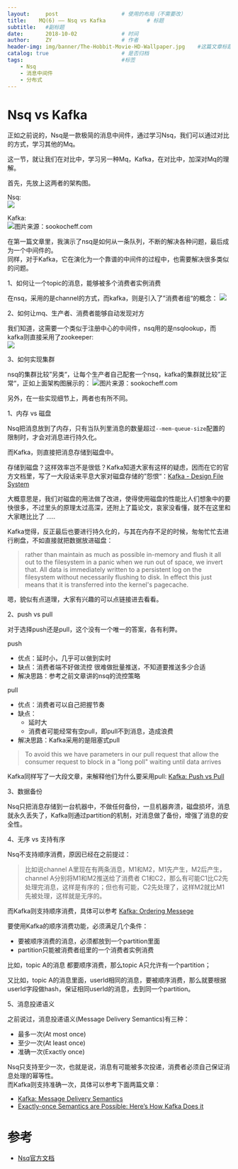```yaml
---
layout:     post                    # 使用的布局（不需要改）
title:    MQ(6) —— Nsq vs Kafka             # 标题 
subtitle:   #副标题
date:       2018-10-02              # 时间
author:     ZY                      # 作者
header-img: img/banner/The-Hobbit-Movie-HD-Wallpaper.jpg    #这篇文章标题背景图片
catalog: true                       # 是否归档
tags:                               #标签
    - Nsq
    - 消息中间件
    - 分布式
---
```


# Nsq vs Kafka

正如之前说的，Nsq是一款极简的消息中间件，通过学习Nsq，我们可以通过对比的方式，学习其他的Mq。  

这一节，就让我们在对比中，学习另一种Mq，Kafka，在对比中，加深对Mq的理解。  

首先，先放上这两者的架构图。  

Nsq:  
![](/img/post/2018-10-02-Nsq-1/nsq-topic-channel-consumer.gif)  

Kafka:  
![图片来源：sookocheff.com](/img/post/2018-05-28-Kafka-Tutorial/brokers.png) 

在第一篇文章里，我演示了nsq是如何从一条队列，不断的解决各种问题，最后成为一个中间件的。  
同样，对于Kafka，它在演化为一个靠谱的中间件的过程中，也需要解决很多类似的问题。  

1、如何让一个topic的消息，能够被多个消费者实例消费  

在nsq，采用的是channel的方式，而kafka，则是引入了”消费者组“的概念：
![](/img/post/2018-10-02-Nsq-1/kafka-consumer-group.jpg)  

2、如何让mq、生产者、消费者能够自动发现对方  

我们知道，这需要一个类似于注册中心的中间件，nsq用的是nsqlookup，而kafka则直接采用了zookeeper:  
![](/img/post/2018-10-02-Nsq-1/kafka-architecture-kafka-zookeeper-coordination.png)  

3、如何实现集群  

nsq的集群比较”另类“，让每个生产者自己配套一个nsq，kafka的集群就比较”正常“，正如上面架构图展示的：
![图片来源：sookocheff.com](/img/post/2018-05-28-Kafka-Tutorial/brokers.png) 

另外，在一些实现细节上，两者也有所不同。  

1、内存 vs 磁盘  

Nsq把消息放到了内存，只有当队列里消息的数量超过`--mem-queue-size`配置的限制时，才会对消息进行持久化。  

而Kafka，则直接把消息存储到磁盘中。  

存储到磁盘？这样效率岂不是很低？Kafka知道大家有这样的疑虑，因而在它的官方文档里，写了一大段话来平息大家对磁盘存储的”怨恨“：[Kafka - Design File System](https://kafka.apache.org/documentation/#design_filesystem )  

大概意思是，我们对磁盘的用法做了改进，使得使用磁盘的性能比人们想象中的要快很多，不过里头的原理太过高深，还附上了篇论文，哀家没看懂，就不在这里和大家瞎比比了 .....  

Kafka觉得，反正最后也要进行持久化的，与其在内存不足的时候，匆匆忙忙去进行刷盘，不如直接就把数据放进磁盘：  

> rather than maintain as much as possible in-memory and flush it all out to the filesystem in a panic when we run out of space, we invert that. All data is immediately written to a persistent log on the filesystem without necessarily flushing to disk. In effect this just means that it is transferred into the kernel's pagecache.  

嗯，貌似有点道理，大家有兴趣的可以点链接进去看看。  

2、push vs pull  

对于选择push还是pull，这个没有一个唯一的答案，各有利弊。  

push  

- 优点：延时小，几乎可以做到实时
- 缺点：消费者端不好做流控  很难做批量推送，不知道要推送多少合适
- 解决思路：参考之前文章讲的nsq的流控策略

pull  

- 优点：消费者可以自己把握节奏
- 缺点：
	- 延时大 	
	- 消费者可能经常有空pull，即pull不到消息，造成浪费
- 解决思路：Kafka采用的是阻塞式pull

> To avoid this we have parameters in our pull request that allow the consumer request to block in a "long poll" waiting until data arrives

Kafka同样写了一大段文章，来解释他们为什么要采用pull: [Kafka: Push vs Pull](https://kafka.apache.org/documentation/#design_pull)

3、数据备份  

Nsq只把消息存储到一台机器中，不做任何备份，一旦机器奔溃，磁盘损坏，消息就永久丢失了，Kafka则通过partition的机制，对消息做了备份，增强了消息的安全性。  

4、无序 vs 支持有序  

Nsq不支持顺序消费，原因已经在之前提过：  

> 比如说channel A里现在有两条消息，M1和M2，M1先产生，M2后产生，channel A分别将M1和M2推送给了消费者 C1和C2，那么有可能C1比C2先处理完消息，这样是有序的；但也有可能，C2先处理了，这样M2就比M1先被处理，这样就是无序的。 

而Kafka则支持顺序消费，具体可以参考 [Kafka: Ordering Messege](https://medium.com/@felipedutratine/kafka-ordering-guarantees-99320db8f87f) 

要使用Kafka的顺序消费功能，必须满足几个条件：

- 要被顺序消费的消息，必须都放到一个partition里面
- partition只能被消费者组里的一个消费者实例消费

比如，topic A的消息 都要顺序消费，那么topic A只允许有一个partition；  

又比如，topic A的消息里面，userId相同的消息，要被顺序消费，那么就要根据userId字段做hash，保证相同userId的消息，去到同一个partition。  

5、消息投递语义  

之前说过，消息投递语义(Message Delivery Semantics)有三种：

- 最多一次(At most once)
- 至少一次(At least once)
- 准确一次(Exactly once)

Nsq只支持至少一次，也就是说，消息有可能被多次投递，消费者必须自己保证消息处理的幂等性。  
而Kafka则支持准确一次，具体可以参考下面两篇文章：  

- [Kafka: Message Delivery Semantics](https://kafka.apache.org/documentation/#semantics)
- [Exactly-once Semantics are Possible: Here’s How Kafka Does it](https://www.confluent.io/blog/exactly-once-semantics-are-possible-heres-how-apache-kafka-does-it/)


# 参考

- [Nsq官方文档](https://nsq.io/)



